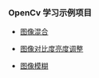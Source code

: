 
### OpenCv 学习示例项目

 - [图像混合](notes/Opencv01.md)

 - [图像对比度亮度调整](notes/Opencv02.md)

 - [图像模糊](notes/Opencv03.md)

  